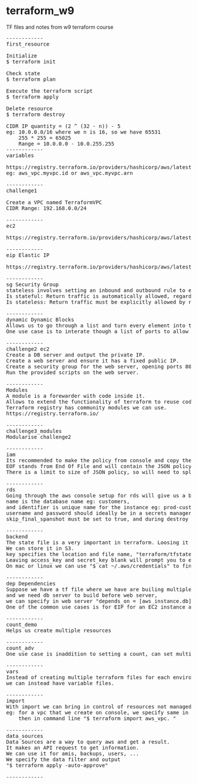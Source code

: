 # terraform_w9
TF files and notes from w9 terraform course

<pre>
------------
first_resource

Initialize
$ terraform init

Check state
$ terraform plan

Execute the terraform script
$ terraform apply

Delete resource 
$ terraform destroy

CIDR IP quantity = (2 ^ (32 - n)) - 5
eg: 10.0.0.0/16 where we n is 16, so we have 65531 
    255 * 255 = 65025
    Range = 10.0.0.0 - 10.0.255.255
------------
variables

https://registry.terraform.io/providers/hashicorp/aws/latest/docs/data-sources/vpc
eg: aws_vpc.myvpc.id or aws_vpc.myvpc.arn

------------
challenge1

Create a VPC named TerraformVPC
CIDR Range: 192.168.0.0/24

------------
ec2

https://registry.terraform.io/providers/hashicorp/aws/latest/docs/resources/instance

------------
eip Elastic IP

https://registry.terraform.io/providers/hashicorp/aws/latest/docs/resources/eip

------------
sg Security Group
stateless involves setting an inbound and outbound rule to ensure flow of traffic.
Is stateful: Return traffic is automatically allowed, regardless of any rules
Is stateless: Return traffic must be explicitly allowed by rules

------------
dynamic Dynamic Blocks
Allows us to go through a list and turn every element into tf code. 
One use case is to interate though a list of ports to allow in a security group.

------------
challenge2 ec2
Create a DB server and output the private IP.
Create a web server and ensure it has a fixed public IP.
Create a security group for the web server, opening ports 80 and 443.
Run the provided scripts on the web server. 

------------
Modules
A module is a forewarder with code inside it. 
Allows to extend the functionality of terraform to reuse code. 
Terraform registry has community modules we can use. 
https://registry.terraform.io/

------------
challenge3_modules
Modularise challenge2

------------
iam
Its recommended to make the policy from console and copy the JSON
EOF stands from End Of File and will contain the JSON policy
There is a limit to size of JSON policy, so will need to split files if too long. 

------------
rds 
Going through the aws console setup for rds will give us a better idea of all the fields we need to set in terraform. 
name is the database name eg: customers, 
and identifier is unique name for the instance eg: prod-customer-db-server. 
username and password should ideally be in a secrets manager like vault and be injected when needed.
skip_final_spanshot must be set to true, and during destroy it will try and take spanshot and fail.

------------
backend
The state file is a very important in terraform. Loosing it will disasterours. 
We can store it in S3.
key specifies the location and file name, "terraform/tfstate.tfstate".
Leaving access_key and secret_key blank will prompt you to enter it when we run the tf file. 
On mac or linux we can use "$ cat ~/.aws/credentials" to find our access_key and secret_key

------------
dep Dependencies
Suppose we have a tf file where we have are builing multiple ec2 instances,
and we need db server to build before web server, 
we can specify in web server "depends_on = [aws_instance.db]"
One of the common use cases is for EIP for an EC2 instance as it may take longer to provision. 

------------
count_demo
Helps us create multiple resources

------------
count_adv
One use case is inaddition to setting a count, can set multiple server names from a list.

------------
vars 
Instead of creating multiple terraform files for each environment, 
we can instead have variable files. 

------------
import 
With import we can bring in control of resources not managed by terraform but active on console into control of terraform. 
eg: for a vpc that we create on console, we specify same in tf file,
    then in command line "$ terraform import aws_vpc.<NAME OF VPC> <VPC RESOURCE ID>"

------------
data_sources
Data Sources are a way to query aws and get a result.
It makes an API request to get information.
We can use it for amis, backups, users, ...
We specify the data filter and output
"$ terraform apply -auto-approve"

------------


</pre>
